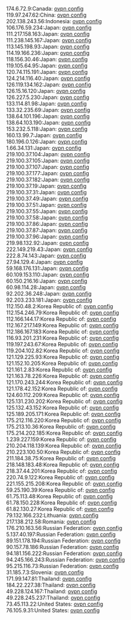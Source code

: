 174.6.72.9:Canada: [ovpn config](vpn/174_6_72_9.ovpn)  
119.97.247.62:China: [ovpn config](vpn/119_97_247_62.ovpn)  
202.138.243.56:Indonesia: [ovpn config](vpn/202_138_243_56.ovpn)  
106.176.59.234:Japan: [ovpn config](vpn/106_176_59_234.ovpn)  
111.217.158.163:Japan: [ovpn config](vpn/111_217_158_163.ovpn)  
111.238.145.167:Japan: [ovpn config](vpn/111_238_145_167.ovpn)  
113.145.198.93:Japan: [ovpn config](vpn/113_145_198_93.ovpn)  
114.19.166.236:Japan: [ovpn config](vpn/114_19_166_236.ovpn)  
118.156.30.46:Japan: [ovpn config](vpn/118_156_30_46.ovpn)  
119.105.64.95:Japan: [ovpn config](vpn/119_105_64_95.ovpn)  
120.74.115.191:Japan: [ovpn config](vpn/120_74_115_191.ovpn)  
124.214.116.40:Japan: [ovpn config](vpn/124_214_116_40.ovpn)  
126.119.134.162:Japan: [ovpn config](vpn/126_119_134_162.ovpn)  
126.15.16.120:Japan: [ovpn config](vpn/126_15_16_120.ovpn)  
126.227.5.230:Japan: [ovpn config](vpn/126_227_5_230.ovpn)  
133.114.81.98:Japan: [ovpn config](vpn/133_114_81_98.ovpn)  
133.32.235.69:Japan: [ovpn config](vpn/133_32_235_69.ovpn)  
138.64.101.196:Japan: [ovpn config](vpn/138_64_101_196.ovpn)  
138.64.103.190:Japan: [ovpn config](vpn/138_64_103_190.ovpn)  
153.232.5.118:Japan: [ovpn config](vpn/153_232_5_118.ovpn)  
160.13.99.7:Japan: [ovpn config](vpn/160_13_99_7.ovpn)  
180.196.0.126:Japan: [ovpn config](vpn/180_196_0_126.ovpn)  
1.66.34.131:Japan: [ovpn config](vpn/1_66_34_131.ovpn)  
219.100.37.104:Japan: [ovpn config](vpn/219_100_37_104.ovpn)  
219.100.37.105:Japan: [ovpn config](vpn/219_100_37_105.ovpn)  
219.100.37.107:Japan: [ovpn config](vpn/219_100_37_107.ovpn)  
219.100.37.177:Japan: [ovpn config](vpn/219_100_37_177.ovpn)  
219.100.37.182:Japan: [ovpn config](vpn/219_100_37_182.ovpn)  
219.100.37.19:Japan: [ovpn config](vpn/219_100_37_19.ovpn)  
219.100.37.31:Japan: [ovpn config](vpn/219_100_37_31.ovpn)  
219.100.37.49:Japan: [ovpn config](vpn/219_100_37_49.ovpn)  
219.100.37.51:Japan: [ovpn config](vpn/219_100_37_51.ovpn)  
219.100.37.55:Japan: [ovpn config](vpn/219_100_37_55.ovpn)  
219.100.37.58:Japan: [ovpn config](vpn/219_100_37_58.ovpn)  
219.100.37.86:Japan: [ovpn config](vpn/219_100_37_86.ovpn)  
219.100.37.87:Japan: [ovpn config](vpn/219_100_37_87.ovpn)  
219.100.37.96:Japan: [ovpn config](vpn/219_100_37_96.ovpn)  
219.98.132.92:Japan: [ovpn config](vpn/219_98_132_92.ovpn)  
222.149.219.43:Japan: [ovpn config](vpn/222_149_219_43.ovpn)  
222.8.74.143:Japan: [ovpn config](vpn/222_8_74_143.ovpn)  
27.94.129.4:Japan: [ovpn config](vpn/27_94_129_4.ovpn)  
59.168.176.131:Japan: [ovpn config](vpn/59_168_176_131.ovpn)  
60.109.153.110:Japan: [ovpn config](vpn/60_109_153_110.ovpn)  
60.150.216.16:Japan: [ovpn config](vpn/60_150_216_16.ovpn)  
60.98.114.28:Japan: [ovpn config](vpn/60_98_114_28.ovpn)  
92.202.36.248:Japan: [ovpn config](vpn/92_202_36_248.ovpn)  
92.203.233.181:Japan: [ovpn config](vpn/92_203_233_181.ovpn)  
112.150.48.2:Korea Republic of: [ovpn config](vpn/112_150_48_2.ovpn)  
112.154.246.79:Korea Republic of: [ovpn config](vpn/112_154_246_79.ovpn)  
112.166.144.17:Korea Republic of: [ovpn config](vpn/112_166_144_17.ovpn)  
112.167.217.149:Korea Republic of: [ovpn config](vpn/112_167_217_149.ovpn)  
112.186.167.183:Korea Republic of: [ovpn config](vpn/112_186_167_183.ovpn)  
116.93.201.231:Korea Republic of: [ovpn config](vpn/116_93_201_231.ovpn)  
119.197.243.67:Korea Republic of: [ovpn config](vpn/119_197_243_67.ovpn)  
119.204.102.82:Korea Republic of: [ovpn config](vpn/119_204_102_82.ovpn)  
121.129.225.93:Korea Republic of: [ovpn config](vpn/121_129_225_93.ovpn)  
121.152.10.205:Korea Republic of: [ovpn config](vpn/121_152_10_205.ovpn)  
121.161.2.83:Korea Republic of: [ovpn config](vpn/121_161_2_83.ovpn)  
121.163.78.226:Korea Republic of: [ovpn config](vpn/121_163_78_226.ovpn)  
121.170.243.244:Korea Republic of: [ovpn config](vpn/121_170_243_244.ovpn)  
121.178.42.152:Korea Republic of: [ovpn config](vpn/121_178_42_152.ovpn)  
124.60.112.209:Korea Republic of: [ovpn config](vpn/124_60_112_209.ovpn)  
125.131.230.202:Korea Republic of: [ovpn config](vpn/125_131_230_202.ovpn)  
125.132.43.152:Korea Republic of: [ovpn config](vpn/125_132_43_152.ovpn)  
125.189.205.171:Korea Republic of: [ovpn config](vpn/125_189_205_171.ovpn)  
175.212.116.220:Korea Republic of: [ovpn config](vpn/175_212_116_220.ovpn)  
175.213.10.36:Korea Republic of: [ovpn config](vpn/175_213_10_36.ovpn)  
175.214.202.185:Korea Republic of: [ovpn config](vpn/175_214_202_185.ovpn)  
1.239.227.159:Korea Republic of: [ovpn config](vpn/1_239_227_159.ovpn)  
210.204.118.139:Korea Republic of: [ovpn config](vpn/210_204_118_139.ovpn)  
210.223.100.50:Korea Republic of: [ovpn config](vpn/210_223_100_50.ovpn)  
211.184.38.75:Korea Republic of: [ovpn config](vpn/211_184_38_75.ovpn)  
218.148.183.48:Korea Republic of: [ovpn config](vpn/218_148_183_48.ovpn)  
218.37.44.201:Korea Republic of: [ovpn config](vpn/218_37_44_201.ovpn)  
220.74.9.122:Korea Republic of: [ovpn config](vpn/220_74_9_122.ovpn)  
221.155.215.208:Korea Republic of: [ovpn config](vpn/221_155_215_208.ovpn)  
59.25.190.39:Korea Republic of: [ovpn config](vpn/59_25_190_39.ovpn)  
61.75.113.48:Korea Republic of: [ovpn config](vpn/61_75_113_48.ovpn)  
61.78.150.228:Korea Republic of: [ovpn config](vpn/61_78_150_228.ovpn)  
61.82.130.27:Korea Republic of: [ovpn config](vpn/61_82_130_27.ovpn)  
79.132.166.232:Lithuania: [ovpn config](vpn/79_132_166_232.ovpn)  
217.138.212.58:Romania: [ovpn config](vpn/217_138_212_58.ovpn)  
176.210.163.56:Russian Federation: [ovpn config](vpn/176_210_163_56.ovpn)  
5.137.40.197:Russian Federation: [ovpn config](vpn/5_137_40_197.ovpn)  
89.151.178.194:Russian Federation: [ovpn config](vpn/89_151_178_194.ovpn)  
90.157.78.186:Russian Federation: [ovpn config](vpn/90_157_78_186.ovpn)  
94.181.156.222:Russian Federation: [ovpn config](vpn/94_181_156_222.ovpn)  
94.245.166.243:Russian Federation: [ovpn config](vpn/94_245_166_243.ovpn)  
95.215.116.73:Russian Federation: [ovpn config](vpn/95_215_116_73.ovpn)  
31.185.7.3:Slovenia: [ovpn config](vpn/31_185_7_3.ovpn)  
171.99.147.81:Thailand: [ovpn config](vpn/171_99_147_81.ovpn)  
184.22.227.38:Thailand: [ovpn config](vpn/184_22_227_38.ovpn)  
49.228.124.167:Thailand: [ovpn config](vpn/49_228_124_167.ovpn)  
49.228.245.237:Thailand: [ovpn config](vpn/49_228_245_237.ovpn)  
73.45.113.22:United States: [ovpn config](vpn/73_45_113_22.ovpn)  
76.105.9.31:United States: [ovpn config](vpn/76_105_9_31.ovpn)  
